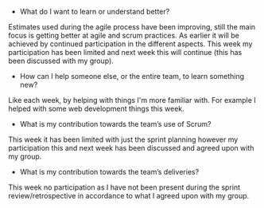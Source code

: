 
- What do I want to learn or understand better?

Estimates used during the agile process have been improving, still the main focus is getting better at agile and scrum practices. As earlier it will be achieved by continued participation in the different aspects. This week my participation has been limited and next week this will continue (this has been discussed with my group).

- How can I help someone else, or the entire team, to learn something new?

Like each week, by helping with things I'm more familiar with. For example I helped with some web development things this week.

- What is my contribution towards the team’s use of Scrum?

This week it has been limited with just the sprint planning however my participation this and next week has been discussed and agreed upon with my group.

- What is my contribution towards the team’s deliveries?

This week no participation as I have not been present during the sprint review/retrospective in accordance to what I agreed upon with my group.
